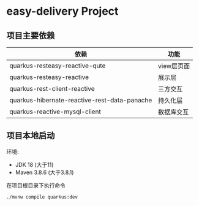 # easy-delivery Project

## 项目主要依赖

| 依赖                                           | 功能      |
|----------------------------------------------|---------|
| quarkus-resteasy-reactive-qute               | view层页面 |
| quarkus-resteasy-reactive                    | 展示层     |
| quarkus-rest-client-reactive                 | 三方交互    |
| quarkus-hibernate-reactive-rest-data-panache | 持久化层    |
| quarkus-reactive-mysql-client                | 数据库交互   |
## 项目本地启动
环境:

- JDK 18 (大于11)
- Maven 3.8.6 (大于3.8.1)

在项目根目录下执行命令
```shell script
./mvnw compile quarkus:dev
```
